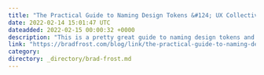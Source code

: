 ```yaml
---
title: "The Practical Guide to Naming Design Tokens &#124; UX Collective"
date: 2022-02-14 15:01:47 UTC
dateadded: 2022-02-15 00:00:32 +0000
description: "This is a pretty great guide to naming design tokens and follows pretty closely how we structure our tokens."
link: "https://bradfrost.com/blog/link/the-practical-guide-to-naming-design-tokens-ux-collective/"
category:
directory: _directory/brad-frost.md
---
```

